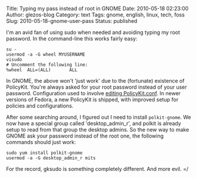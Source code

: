 Title: Typing my pass instead of root in GNOME
Date: 2010-05-18 02:23:00
Author: glezos-blog
Category: text
Tags: gnome, english, linux, tech, foss
Slug: 2010-05-18-gnome-user-pass
Status: published

I'm an avid fan of using sudo when needed and avoiding typing my root password. In the command-line this works fairly easy:

    su -
    usermod -a -G wheel MYUSERNAME
    visudo
    # Uncomment the following line:
    %wheel  ALL=(ALL)       ALL

In GNOME, the above won't 'just work' due to the (fortunate) existence of PolicyKit. You're always asked for your root password instead of your user password. Configuration used to involve [editing PolicyKit.conf](http://dimitris.glezos.com/weblog/2009/03/28/sudo-policykit). In newer versions of Fedora, a new PolicyKit is shipped, with improved setup for policies and configurations.

After some searching around, I figured out I need to install `polkit-gnome`. We now have a special group called 'desktop_admin_r', and polkit is already setup to read from that group the desktop admins. So the new way to make GNOME ask your password instead of the root one, the following commands should just work:

    sudo yum install polkit-gnome
    usermod -a -G desktop_admin_r mits

For the record, gksudo is something completely different. And more evil. =/
